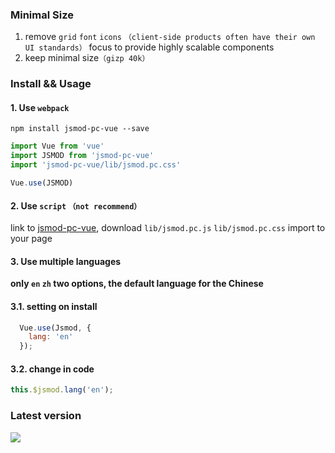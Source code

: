 ### Minimal Size

1. remove `grid` `font` `icons` `（client-side products often have their own UI standards）` focus to provide highly scalable components
2. keep minimal size`（gizp 40k）`


### Install && Usage

#### 1. Use `webpack`

```
npm install jsmod-pc-vue --save

```


```javascript
import Vue from 'vue'
import JSMOD from 'jsmod-pc-vue'
import 'jsmod-pc-vue/lib/jsmod.pc.css'

Vue.use(JSMOD)
```

#### 2. Use `script` `（not recommend）`

link to [jsmod-pc-vue](https://github.com/chaogao/jsmod-pc-vue), download `lib/jsmod.pc.js` `lib/jsmod.pc.css` import to your page

#### 3. Use multiple languages

**only `en` `zh` two options, the default language for the Chinese**

#### 3.1. setting on install

```javascript
  Vue.use(Jsmod, {
    lang: 'en'
  });
```

#### 3.2. change in code

```javascript
this.$jsmod.lang('en');
```


### Latest version

<a href="https://github.com/chaogao/jsmod-pc-vue" target="_blank">
  <img src="https://img.shields.io/npm/v/jsmod-pc-vue.svg?style=flat-square">
</a>
